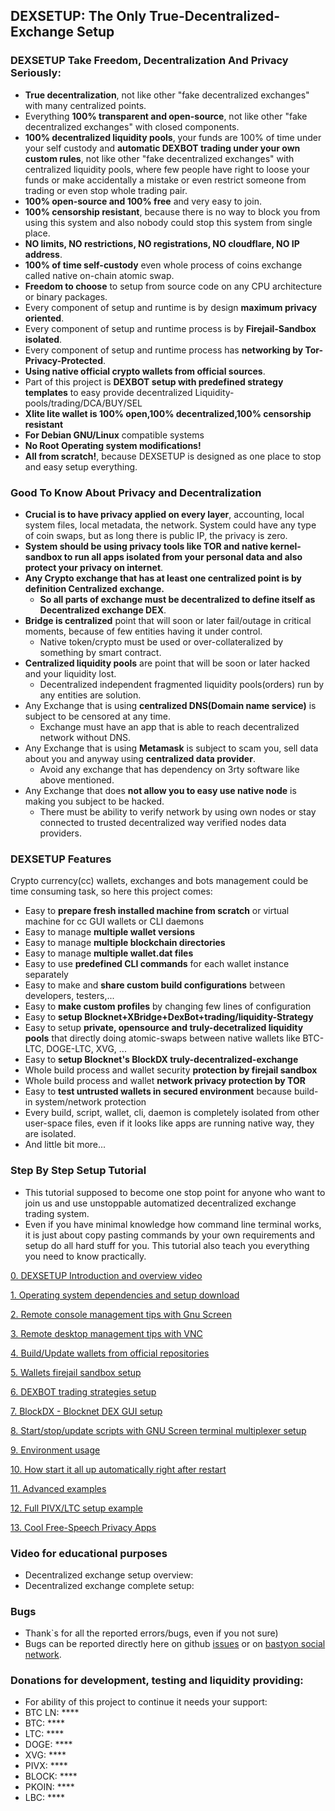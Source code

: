 ## DEXSETUP: The Only True-Decentralized-Exchange Setup

### DEXSETUP Take Freedom, Decentralization And Privacy Seriously:
  * **True decentralization**, not like other "fake decentralized exchanges" with many centralized points.
  * Everything **100% transparent and open-source**, not like other "fake decentralized exchanges" with closed components.
  * **100% decentralized liquidity pools**, your funds are 100% of time under your self custody and **automatic DEXBOT trading under your own custom rules**, not like other "fake decentralized exchanges" with centralized liquidity pools, where few people have right to loose your funds or make accidentally a mistake or even restrict someone from trading or even stop whole trading pair.
  * **100% open-source and 100% free** and very easy to join.
  * **100% censorship resistant**, because there is no way to block you from using this system and also nobody could stop this system from single place.
  * **NO limits, NO restrictions, NO registrations, NO cloudflare, NO IP address**.
  * **100% of time self-custody** even whole process of coins exchange called native on-chain atomic swap.
  * **Freedom to choose** to setup from source code on any CPU architecture or binary packages.
  * Every component of setup and runtime is by design **maximum privacy oriented**.
  * Every component of setup and runtime process is by **Firejail-Sandbox isolated**.
  * Every component of setup and runtime process has **networking by Tor-Privacy-Protected**.
  * **Using native official crypto wallets from official sources**.
  * Part of this project is **DEXBOT setup with predefined strategy templates** to easy provide decentralized Liquidity-pools/trading/DCA/BUY/SEL
  * **Xlite lite wallet is 100% open,100% decentralized,100% censorship resistant**
  * **For Debian GNU/Linux** compatible systems
  * **No Root Operating system modifications!**
  * **All from scratch!**, because DEXSETUP is designed as one place to stop and easy setup everything.

### Good To Know About Privacy and Decentralization
  * **Crucial is to have privacy applied on every layer**, accounting, local system files, local metadata, the network. System could have any type of coin swaps, but as long there is public IP, the privacy is zero.
  * **System should be using privacy tools like TOR and native kernel-sandbox to run all apps isolated from your personal data and also protect your privacy on internet**.
  * **Any Crypto exchange that has at least one centralized point is by definition Centralized exchange.**
    * **So all parts of exchange must be decentralized to define itself as Decentralized exchange DEX**.
  * **Bridge is centralized** point that will soon or later fail/outage in critical moments, because of few entities having it under control.
    * Native token/crypto must be used or over-collateralized by something by smart contract.
  * **Centralized liquidity pools** are point that will be soon or later hacked and your liquidity lost.
    * Decentralized independent fragmented liquidity pools(orders) run by any entities are solution.
  * Any Exchange that is using **centralized DNS(Domain name service)** is subject to be censored at any time.
    * Exchange must have an app that is able to reach decentralized network without DNS.
  * Any Exchange that is using **Metamask** is subject to scam you, sell data about you and anyway using **centralized data provider**.
    * Avoid any exchange that has dependency on 3rty software like above mentioned.
  * Any Exchange that does **not allow you to easy use native node** is making you subject to be hacked.
    * There must be ability to verify network by using own nodes or stay connected to trusted decentralized way verified nodes data providers.

### DEXSETUP Features
Crypto currency(cc) wallets, exchanges and bots management could be time consuming task,
so here this project comes:
  * Easy to **prepare fresh installed machine from scratch** or virtual machine for cc GUI wallets or CLI daemons
  * Easy to manage **multiple wallet versions**
  * Easy to manage **multiple blockchain directories**
  * Easy to manage **multiple wallet.dat files**
  * Easy to use **predefined CLI commands** for each wallet instance separately
  * Easy to make and **share custom build configurations** between developers, testers,...
  * Easy to **make custom profiles** by changing few lines of configuration
  * Easy to **setup Blocknet+XBridge+DexBot+trading/liquidity-Strategy**
  * Easy to setup **private, opensource and truly-decetralized liquidity pools** that directly doing atomic-swaps between native wallets like BTC-LTC, DOGE-LTC, XVG, ...
  * Easy to **setup Blocknet's BlockDX truly-decentralized-exchange**
  * Whole build process and wallet security **protection by firejail sandbox**
  * Whole build process and wallet **network privacy protection by TOR**
  * Easy to **test untrusted wallets in secured environment** because build-in system/network protection
  * Every build, script, wallet, cli, daemon is completely isolated from other user-space files, even if it looks like apps are running native way, they are isolated.
  * And little bit more...

### Step By Step Setup Tutorial
  * This tutorial supposed to become one stop point for anyone who want to join us and use unstoppable automatized decentralized exchange trading system.
  * Even if you have minimal knowledge how command line terminal works, it is just about copy pasting commands by your own requirements and setup do all hard stuff for you. This tutorial also teach you everything you need to know practically.
  
[0. DEXSETUP Introduction and overview video](https://bastyon.com/nnmfnwl7?v=024ee823b6549742cfbc458e9fbdb4dcd52bcc120a5cc7698edfadbc4fd74b77)

[1. Operating system dependencies and setup download](./doc/md/readme.prereq.md)

[2. Remote console management tips with Gnu Screen](./doc/md/readme.remote.console.md)

[3. Remote desktop management tips with VNC](./doc/md/readme.remote.desktop.md)

[4. Build/Update wallets from official repositories](./doc/md/readme.wallet.build.md)

[5. Wallets firejail sandbox setup](./doc/md/readme.wallet.firejail.md)

[6. DEXBOT trading strategies setup](./doc/md/readme.dexbot.md)

[7. BlockDX - Blocknet DEX GUI setup](./doc/md/readme.blockdx.md)

[8. Start/stop/update scripts with GNU Screen terminal multiplexer setup](./doc/md/readme.screen.md)

[9. Environment usage](./doc/md/readme.usage.md)

[10. How start it all up automatically right after restart](./doc/md/readme.howto.auto.md)

[11. Advanced examples](./doc/md/readme.advanced.examples.md)

[12. Full PIVX/LTC setup example](./doc/md/readme.pivx.ltc.setup.example.md)

[13. Cool Free-Speech Privacy Apps](./doc/md/readme.apps.md)

### Video for educational purposes
  * Decentralized exchange setup overview:  
  * Decentralized exchange complete setup: 

### Bugs
  * Thank`s for all the reported errors/bugs, even if you not sure)
  * Bugs can be reported directly here on github [issues](https://github.com/nnmfnwl/dexsetup/issues) or on [bastyon social network](https://bastyon.com/nnmfnwl7).

### Donations for development, testing and liquidity providing:
  * For ability of this project to continue it needs your support:
  * BTC LN: ****
  * BTC: ****
  * LTC: ****
  * DOGE: ****
  * XVG: ****
  * PIVX: ****
  * BLOCK: ****
  * PKOIN: ****
  * LBC: ****
